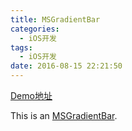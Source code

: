 ```yaml
---
title: MSGradientBar
categories:
  - iOS开发
tags:
  - iOS开发
date: 2016-08-15 22:21:50
---
```


[Demo地址](https://github.com/mrscorpion/MSGradientBar "Demo")


<p>This is an <a href="https://github.com/mrscorpion/MSGradientBar" title="With a Title">
MSGradientBar</a>.</p>
